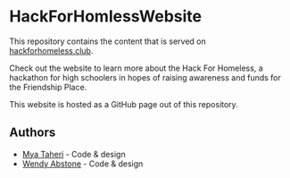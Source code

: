 # HackForHomlessWebsite

This repository contains the content that is served on [hackforhomeless.club](hackforhomeless.club).

Check out the website to learn more about the Hack For Homeless, a hackathon for high schoolers in hopes of raising awareness and funds for the Friendship Place.

This website is hosted as a GitHub page out of this repository.

## Authors
* [Mya Taheri](https://github.com/MyaTaheri) - Code & design
* [Wendy Abstone](https://github.com/WendyAbstone) - Code & design

